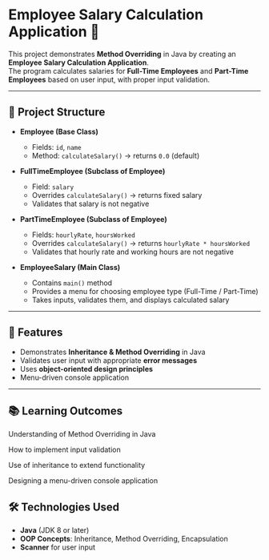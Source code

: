 # Employee Salary Calculation Application 💼

This project demonstrates **Method Overriding** in Java by creating an **Employee Salary Calculation Application**.  
The program calculates salaries for **Full-Time Employees** and **Part-Time Employees** based on user input, with proper input validation.

---

## 📌 Project Structure

- **Employee (Base Class)**
  - Fields: `id`, `name`
  - Method: `calculateSalary()` → returns `0.0` (default)

- **FullTimeEmployee (Subclass of Employee)**
  - Field: `salary`
  - Overrides `calculateSalary()` → returns fixed salary
  - Validates that salary is not negative

- **PartTimeEmployee (Subclass of Employee)**
  - Fields: `hourlyRate`, `hoursWorked`
  - Overrides `calculateSalary()` → returns `hourlyRate * hoursWorked`
  - Validates that hourly rate and working hours are not negative

- **EmployeeSalary (Main Class)**
  - Contains `main()` method
  - Provides a menu for choosing employee type (Full-Time / Part-Time)
  - Takes inputs, validates them, and displays calculated salary

---

## 🚀 Features

- Demonstrates **Inheritance & Method Overriding** in Java  
- Validates user input with appropriate **error messages**  
- Uses **object-oriented design principles**  
- Menu-driven console application  

---

## 📚 Learning Outcomes

Understanding of Method Overriding in Java

How to implement input validation

Use of inheritance to extend functionality

Designing a menu-driven console application

## 🛠️ Technologies Used
- **Java** (JDK 8 or later)
- **OOP Concepts**: Inheritance, Method Overriding, Encapsulation
- **Scanner** for user input



